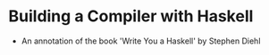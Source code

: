 # Building a Compiler with Haskell
- An annotation of the book 'Write You a Haskell' by Stephen Diehl

